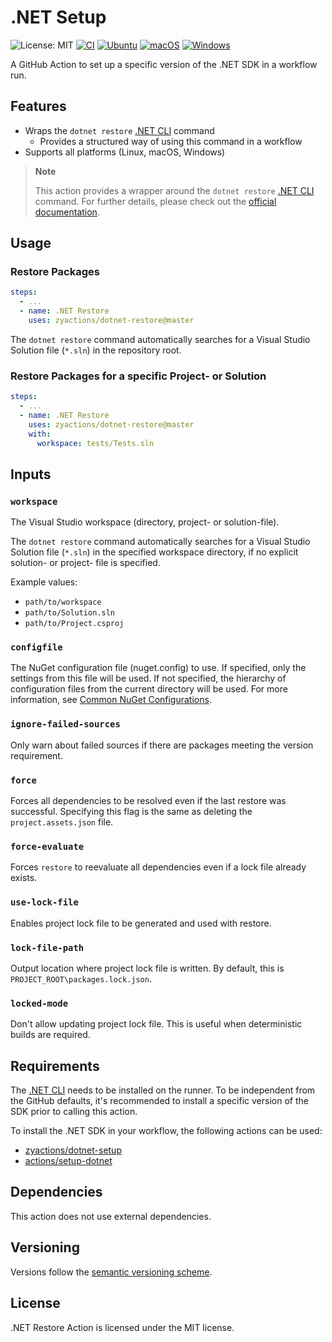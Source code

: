 # .NET Setup

![License: MIT][shield-license-mit]
[![CI][shield-ci]][workflow-ci]
[![Ubuntu][shield-platform-ubuntu]][job-runs-on]
[![macOS][shield-platform-macos]][job-runs-on]
[![Windows][shield-platform-windows]][job-runs-on]

A GitHub Action to set up a specific version of the .NET SDK in a workflow run.

## Features

- Wraps the `dotnet restore` [.NET CLI][dotnet-sdk] command
  - Provides a structured way of using this command in a workflow
- Supports all platforms (Linux, macOS, Windows)

> **Note**
>
> This action provides a wrapper around the `dotnet restore` [.NET CLI][dotnet-sdk] command. 
> For further details, please check out the [official documentation][dotnet-restore].

## Usage

### Restore Packages

```yaml
steps:
  - ...
  - name: .NET Restore
    uses: zyactions/dotnet-restore@master
```

The `dotnet restore` command automatically searches for a Visual Studio Solution file (`*.sln`) in the repository root.

### Restore Packages for a specific Project- or Solution

```yaml
steps:
  - ...
  - name: .NET Restore
    uses: zyactions/dotnet-restore@master
    with:
      workspace: tests/Tests.sln
```

## Inputs

### `workspace`

The Visual Studio workspace (directory, project- or solution-file).

The `dotnet restore` command automatically searches for a Visual Studio Solution file (`*.sln`) in the specified workspace directory, if no explicit solution- or project- file is specified.

Example values:

- `path/to/workspace`
- `path/to/Solution.sln`
- `path/to/Project.csproj`

### `configfile`

The NuGet configuration file (nuget.config) to use. If specified, only the settings from this file will be used. If not specified, the hierarchy of configuration files from the current directory will be used. 
For more information, see [Common NuGet Configurations][nuget-configurations].

### `ignore-failed-sources`

Only warn about failed sources if there are packages meeting the version requirement.

### `force`

Forces all dependencies to be resolved even if the last restore was successful. Specifying this flag is the same as deleting the `project.assets.json` file.

### `force-evaluate`

Forces `restore` to reevaluate all dependencies even if a lock file already exists.

### `use-lock-file`

Enables project lock file to be generated and used with restore.

### `lock-file-path`

Output location where project lock file is written. By default, this is `PROJECT_ROOT\packages.lock.json`.

### `locked-mode`

Don't allow updating project lock file. This is useful when deterministic builds are required.

## Requirements

The [.NET CLI][dotnet-sdk] needs to be installed on the runner. To be independent from the GitHub defaults, it's recommended to install a specific version of the SDK prior to calling this action.

To install the .NET SDK in your workflow, the following actions can be used:

- [zyactions/dotnet-setup][zyactions-dotnet-setup]
- [actions/setup-dotnet][actions-setup-dotnet]

## Dependencies

This action does not use external dependencies.

## Versioning

Versions follow the [semantic versioning scheme][semver].

## License

.NET Restore Action is licensed under the MIT license.

[actions-setup-dotnet]: https://github.com/actions/setup-dotnet
[dotnet-restore]: https://learn.microsoft.com/en-us/dotnet/core/tools/dotnet-restore
[dotnet-sdk]: https://github.com/dotnet/sdk
[job-runs-on]: https://docs.github.com/en/actions/reference/workflow-syntax-for-github-actions#jobsjob_idruns-on
[matching-a-cache-key]: https://docs.github.com/en/actions/using-workflows/caching-dependencies-to-speed-up-workflows#matching-a-cache-key
[nuget-configurations]: https://learn.microsoft.com/en-us/nuget/consume-packages/configuring-nuget-behavior
[semver]:https://semver.org
[shield-license-mit]: https://img.shields.io/badge/License-MIT-blue.svg
[shield-ci]: https://github.com/zyactions/dotnet-restore/actions/workflows/ci.yml/badge.svg
[shield-platform-ubuntu]: https://img.shields.io/badge/Ubuntu-E95420?logo=ubuntu\&logoColor=white
[shield-platform-macos]: https://img.shields.io/badge/macOS-53C633?logo=apple\&logoColor=white
[shield-platform-windows]: https://img.shields.io/badge/Windows-0078D6?logo=windows\&logoColor=white
[workflow-ci]: https://github.com/zyactions/dotnet-restore/actions/workflows/ci.yml
[zyactions-dotnet-setup]: https://github.com/zyactions/dotnet-setup

